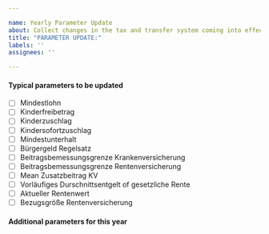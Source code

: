 ```yaml
---

name: Yearly Parameter Update
about: Collect changes in the tax and transfer system coming into effect next year.
title: "PARAMETER UPDATE:"
labels: ''
assignees: ''

---
```


#### Typical parameters to be updated

- [ ] Mindestlohn
- [ ] Kinderfreibetrag
- [ ] Kinderzuschlag
- [ ] Kindersofortzuschlag
- [ ] Mindestunterhalt
- [ ] Bürgergeld Regelsatz
- [ ] Beitragsbemessungsgrenze Krankenversicherung
- [ ] Beitragsbemessungsgrenze Rentenversicherung
- [ ] Mean Zusatzbeitrag KV
- [ ] Vorläufiges Durschnittsentgelt of gesetzliche Rente
- [ ] Aktueller Rentenwert
- [ ] Bezugsgröße Rentenversicherung

#### Additional parameters for this year
